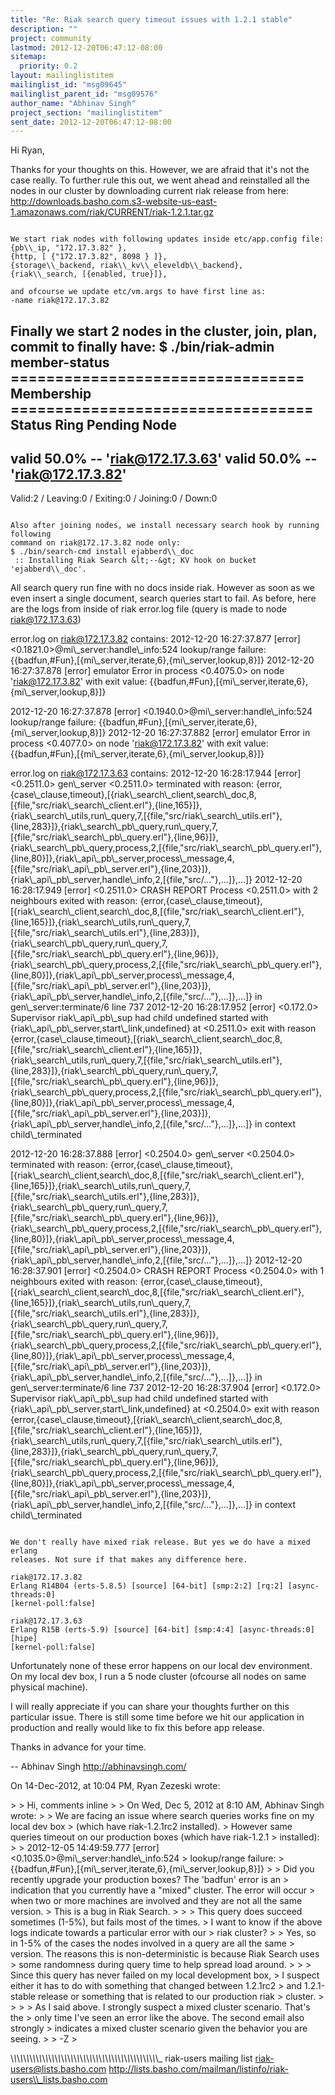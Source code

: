 ```yaml
---
title: "Re: Riak search query timeout issues with 1.2.1 stable"
description: ""
project: community
lastmod: 2012-12-20T06:47:12-08:00
sitemap:
  priority: 0.2
layout: mailinglistitem
mailinglist_id: "msg09645"
mailinglist_parent_id: "msg09576"
author_name: "Abhinav Singh"
project_section: "mailinglistitem"
sent_date: 2012-12-20T06:47:12-08:00
---
```



Hi Ryan,

Thanks for your thoughts on this. However, we are afraid that it's not the case 
really.
To further rule this out, we went ahead and reinstalled all the nodes in our 
cluster by downloading current riak release from here:
http://downloads.basho.com.s3-website-us-east-1.amazonaws.com/riak/CURRENT/riak-1.2.1.tar.gz

~~~~~~~~~~~~

We start riak nodes with following updates inside etc/app.config file:
{pb\\_ip, "172.17.3.82" },
{http, [ {"172.17.3.82", 8098 } ]},
{storage\\_backend, riak\\_kv\\_eleveldb\\_backend},
{riak\\_search, [{enabled, true}]},

and ofcourse we update etc/vm.args to have first line as:
-name riak@172.17.3.82

~~~~~~~~~~~~

Finally we start 2 nodes in the cluster, join, plan, commit to finally have: 
$ ./bin/riak-admin member-status
================================= Membership ==================================
Status Ring Pending Node
-------------------------------------------------------------------------------
valid 50.0% -- 'riak@172.17.3.63'
valid 50.0% -- 'riak@172.17.3.82'
-------------------------------------------------------------------------------
Valid:2 / Leaving:0 / Exiting:0 / Joining:0 / Down:0

~~~~~~~~~~~~

Also after joining nodes, we install necessary search hook by running following 
command on riak@172.17.3.82 node only:
$ ./bin/search-cmd install ejabberd\\_doc
 :: Installing Riak Search &lt;--&gt; KV hook on bucket 'ejabberd\\_doc'.

~~~~~~~~~~~~

All search query run fine with no docs inside riak. However as soon as we even 
insert a single document, search queries start to fail.
As before, here are the logs from inside of riak error.log file (query is made 
to node riak@172.17.3.63)

error.log on riak@172.17.3.82 contains:
2012-12-20 16:27:37.877 [error] &lt;0.1821.0&gt;@mi\\_server:handle\\_info:524 
lookup/range failure: 
{{badfun,#Fun},[{mi\\_server,iterate,6},{mi\\_server,lookup,8}]}
2012-12-20 16:27:37.878 [error] emulator Error in process &lt;0.4075.0&gt; on node 
'riak@172.17.3.82' with exit value: 
{{badfun,#Fun},[{mi\\_server,iterate,6},{mi\\_server,lookup,8}]}

2012-12-20 16:27:37.878 [error] &lt;0.1940.0&gt;@mi\\_server:handle\\_info:524 
lookup/range failure: 
{{badfun,#Fun},[{mi\\_server,iterate,6},{mi\\_server,lookup,8}]}
2012-12-20 16:27:37.882 [error] emulator Error in process &lt;0.4077.0&gt; on node 
'riak@172.17.3.82' with exit value: 
{{badfun,#Fun},[{mi\\_server,iterate,6},{mi\\_server,lookup,8}]}

error.log on riak@172.17.3.63 contains:
2012-12-20 16:28:17.944 [error] &lt;0.2511.0&gt; gen\\_server &lt;0.2511.0&gt; terminated 
with reason: 
{error,{case\\_clause,timeout},[{riak\\_search\\_client,search\\_doc,8,[{file,"src/riak\\_search\\_client.erl"},{line,165}]},{riak\\_search\\_utils,run\\_query,7,[{file,"src/riak\\_search\\_utils.erl"},{line,283}]},{riak\\_search\\_pb\\_query,run\\_query,7,[{file,"src/riak\\_search\\_pb\\_query.erl"},{line,96}]},{riak\\_search\\_pb\\_query,process,2,[{file,"src/riak\\_search\\_pb\\_query.erl"},{line,80}]},{riak\\_api\\_pb\\_server,process\\_message,4,[{file,"src/riak\\_api\\_pb\\_server.erl"},{line,203}]},{riak\\_api\\_pb\\_server,handle\\_info,2,[{file,"src/..."},...]},...]}
2012-12-20 16:28:17.949 [error] &lt;0.2511.0&gt; CRASH REPORT Process &lt;0.2511.0&gt; with 
2 neighbours exited with reason: 
{error,{case\\_clause,timeout},[{riak\\_search\\_client,search\\_doc,8,[{file,"src/riak\\_search\\_client.erl"},{line,165}]},{riak\\_search\\_utils,run\\_query,7,[{file,"src/riak\\_search\\_utils.erl"},{line,283}]},{riak\\_search\\_pb\\_query,run\\_query,7,[{file,"src/riak\\_search\\_pb\\_query.erl"},{line,96}]},{riak\\_search\\_pb\\_query,process,2,[{file,"src/riak\\_search\\_pb\\_query.erl"},{line,80}]},{riak\\_api\\_pb\\_server,process\\_message,4,[{file,"src/riak\\_api\\_pb\\_server.erl"},{line,203}]},{riak\\_api\\_pb\\_server,handle\\_info,2,[{file,"src/..."},...]},...]}
 in gen\\_server:terminate/6 line 737
2012-12-20 16:28:17.952 [error] &lt;0.172.0&gt; Supervisor riak\\_api\\_pb\\_sup had child 
undefined started with {riak\\_api\\_pb\\_server,start\\_link,undefined} at &lt;0.2511.0&gt; 
exit with reason 
{error,{case\\_clause,timeout},[{riak\\_search\\_client,search\\_doc,8,[{file,"src/riak\\_search\\_client.erl"},{line,165}]},{riak\\_search\\_utils,run\\_query,7,[{file,"src/riak\\_search\\_utils.erl"},{line,283}]},{riak\\_search\\_pb\\_query,run\\_query,7,[{file,"src/riak\\_search\\_pb\\_query.erl"},{line,96}]},{riak\\_search\\_pb\\_query,process,2,[{file,"src/riak\\_search\\_pb\\_query.erl"},{line,80}]},{riak\\_api\\_pb\\_server,process\\_message,4,[{file,"src/riak\\_api\\_pb\\_server.erl"},{line,203}]},{riak\\_api\\_pb\\_server,handle\\_info,2,[{file,"src/..."},...]},...]}
 in context child\\_terminated

2012-12-20 16:28:37.888 [error] &lt;0.2504.0&gt; gen\\_server &lt;0.2504.0&gt; terminated 
with reason: 
{error,{case\\_clause,timeout},[{riak\\_search\\_client,search\\_doc,8,[{file,"src/riak\\_search\\_client.erl"},{line,165}]},{riak\\_search\\_utils,run\\_query,7,[{file,"src/riak\\_search\\_utils.erl"},{line,283}]},{riak\\_search\\_pb\\_query,run\\_query,7,[{file,"src/riak\\_search\\_pb\\_query.erl"},{line,96}]},{riak\\_search\\_pb\\_query,process,2,[{file,"src/riak\\_search\\_pb\\_query.erl"},{line,80}]},{riak\\_api\\_pb\\_server,process\\_message,4,[{file,"src/riak\\_api\\_pb\\_server.erl"},{line,203}]},{riak\\_api\\_pb\\_server,handle\\_info,2,[{file,"src/..."},...]},...]}
2012-12-20 16:28:37.901 [error] &lt;0.2504.0&gt; CRASH REPORT Process &lt;0.2504.0&gt; with 
1 neighbours exited with reason: 
{error,{case\\_clause,timeout},[{riak\\_search\\_client,search\\_doc,8,[{file,"src/riak\\_search\\_client.erl"},{line,165}]},{riak\\_search\\_utils,run\\_query,7,[{file,"src/riak\\_search\\_utils.erl"},{line,283}]},{riak\\_search\\_pb\\_query,run\\_query,7,[{file,"src/riak\\_search\\_pb\\_query.erl"},{line,96}]},{riak\\_search\\_pb\\_query,process,2,[{file,"src/riak\\_search\\_pb\\_query.erl"},{line,80}]},{riak\\_api\\_pb\\_server,process\\_message,4,[{file,"src/riak\\_api\\_pb\\_server.erl"},{line,203}]},{riak\\_api\\_pb\\_server,handle\\_info,2,[{file,"src/..."},...]},...]}
 in gen\\_server:terminate/6 line 737
2012-12-20 16:28:37.904 [error] &lt;0.172.0&gt; Supervisor riak\\_api\\_pb\\_sup had child 
undefined started with {riak\\_api\\_pb\\_server,start\\_link,undefined} at &lt;0.2504.0&gt; 
exit with reason 
{error,{case\\_clause,timeout},[{riak\\_search\\_client,search\\_doc,8,[{file,"src/riak\\_search\\_client.erl"},{line,165}]},{riak\\_search\\_utils,run\\_query,7,[{file,"src/riak\\_search\\_utils.erl"},{line,283}]},{riak\\_search\\_pb\\_query,run\\_query,7,[{file,"src/riak\\_search\\_pb\\_query.erl"},{line,96}]},{riak\\_search\\_pb\\_query,process,2,[{file,"src/riak\\_search\\_pb\\_query.erl"},{line,80}]},{riak\\_api\\_pb\\_server,process\\_message,4,[{file,"src/riak\\_api\\_pb\\_server.erl"},{line,203}]},{riak\\_api\\_pb\\_server,handle\\_info,2,[{file,"src/..."},...]},...]}
 in context child\\_terminated

~~~~~~~~~~~~

We don't really have mixed riak release. But yes we do have a mixed erlang 
releases. Not sure if that makes any difference here.

riak@172.17.3.82
Erlang R14B04 (erts-5.8.5) [source] [64-bit] [smp:2:2] [rq:2] [async-threads:0] 
[kernel-poll:false]

riak@172.17.3.63
Erlang R15B (erts-5.9) [source] [64-bit] [smp:4:4] [async-threads:0] [hipe] 
[kernel-poll:false]

~~~~~~~~~~~~

Unfortunately none of these error happens on our local dev environment.
On my local dev box, I run a 5 node cluster (ofcourse all nodes on same 
physical machine).

I will really appreciate if you can share your thoughts further on this 
particular issue.
There is still some time before we hit our application in production and really 
would like to fix this before app release.

Thanks in advance for your time.

--
Abhinav Singh
http://abhinavsingh.com/

On 14-Dec-2012, at 10:04 PM, Ryan Zezeski  wrote:

&gt; 
&gt; Hi, comments inline
&gt; 
&gt; On Wed, Dec 5, 2012 at 8:10 AM, Abhinav Singh  wrote:
&gt; 
&gt; We are facing an issue where search queries works fine on my local dev box 
&gt; (which have riak-1.2.1rc2 installed).
&gt; However same queries timeout on our production boxes (which have riak-1.2.1 
&gt; installed):
&gt; 
&gt; 2012-12-05 14:49:59.777 [error] &lt;0.1035.0&gt;@mi\\_server:handle\\_info:524 
&gt; lookup/range failure: 
&gt; {{badfun,#Fun},[{mi\\_server,iterate,6},{mi\\_server,lookup,8}]}
&gt; 
&gt; Did you recently upgrade your production boxes? The 'badfun' error is an 
&gt; indication that you currently have a "mixed" cluster. The error will occur 
&gt; when two or more machines are involved and they are not all the same version. 
&gt; This is a bug in Riak Search.
&gt; 
&gt; 
&gt; This query does succeed sometimes (1-5%), but fails most of the times.
&gt; I want to know if the above logs indicate towards a particular error with our 
&gt; riak cluster?
&gt; 
&gt; Yes, so in 1-5% of the cases the nodes involved in a query are all the same 
&gt; version. The reasons this is non-deterministic is because Riak Search uses 
&gt; some randomness during query time to help spread load around.
&gt; 
&gt; 
&gt; Since this query has never failed on my local development box, 
&gt; I suspect either it has to do with something that changed between 1.2.1rc2 
&gt; and 1.2.1-stable release or something that is related to our production riak 
&gt; cluster.
&gt; 
&gt; 
&gt; 
&gt; As I said above. I strongly suspect a mixed cluster scenario. That's the 
&gt; only time I've seen an error like the above. The second email also strongly 
&gt; indicates a mixed cluster scenario given the behavior you are seeing.
&gt; 
&gt; -Z
&gt; 

\\_\\_\\_\\_\\_\\_\\_\\_\\_\\_\\_\\_\\_\\_\\_\\_\\_\\_\\_\\_\\_\\_\\_\\_\\_\\_\\_\\_\\_\\_\\_\\_\\_\\_\\_\\_\\_\\_\\_\\_\\_\\_\\_\\_\\_\\_\\_
riak-users mailing list
riak-users@lists.basho.com
http://lists.basho.com/mailman/listinfo/riak-users\\_lists.basho.com


